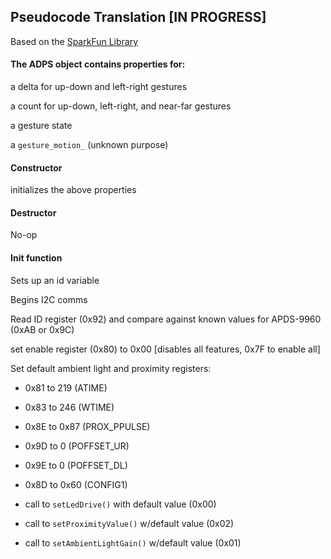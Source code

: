 ## Pseudocode Translation \[IN PROGRESS\]

Based on the [SparkFun Library](https://github.com/sparkfun/APDS-9960_RGB_and_Gesture_Sensor/)

#### The ADPS object contains properties for:

a delta for up-down and left-right gestures

a count for up-down, left-right, and near-far gestures

a gesture state

a `gesture_motion_` \(unknown purpose\)

#### Constructor

initializes the above properties

#### Destructor

No-op

#### Init function

Sets up an id variable

Begins I2C comms

Read ID register \(0x92\) and compare against known values for APDS-9960 \(0xAB or 0x9C\)

set enable register \(0x80\) to 0x00 \[disables all features, 0x7F to enable all\]

Set default ambient light and proximity registers:

* 0x81 to 219 \(ATIME\)
* 0x83 to 246 \(WTIME\)
* 0x8E to 0x87 \(PROX\_PPULSE\)
* 0x9D to 0 \(POFFSET\_UR\)
* 0x9E to 0 \(POFFSET\_DL\)
* 0x8D to 0x60 \(CONFIG1\)
* call to `setLedDrive()` with default value \(0x00\)

* call to `setProximityValue()` w/default value \(0x02\)

* call to `setAmbientLightGain()` w/default value \(0x01\)




